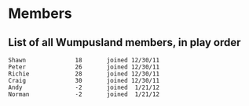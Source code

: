 Members
=======

List of all Wumpusland members, in play order
--------------------------------------------

    Shawn              18       joined 12/30/11
    Peter              26       joined 12/30/11
    Richie             28       joined 12/30/11
    Craig              30       joined 12/30/11
    Andy               -2       joined  1/21/12
    Norman             -2       joined  1/21/12
